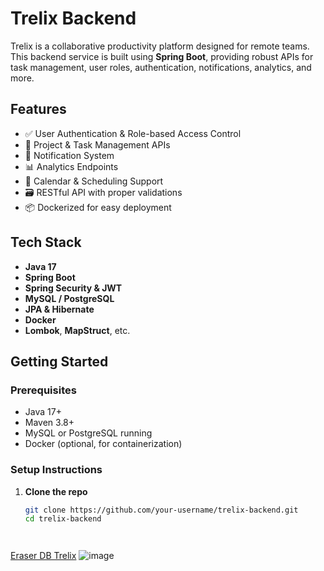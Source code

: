 # Trelix Backend

Trelix is a collaborative productivity platform designed for remote teams. This backend service is built using **Spring Boot**, providing robust APIs for task management, user roles, authentication, notifications, analytics, and more.

## Features

- ✅ User Authentication & Role-based Access Control
- 📝 Project & Task Management APIs
- 🔔 Notification System
- 📊 Analytics Endpoints
- 📅 Calendar & Scheduling Support
- 🗃️ RESTful API with proper validations
- 📦 Dockerized for easy deployment

## Tech Stack

- **Java 17**
- **Spring Boot**
- **Spring Security & JWT**
- **MySQL / PostgreSQL**
- **JPA & Hibernate**
- **Docker**
- **Lombok**, **MapStruct**, etc.

## Getting Started

### Prerequisites

- Java 17+
- Maven 3.8+
- MySQL or PostgreSQL running
- Docker (optional, for containerization)

### Setup Instructions

1. **Clone the repo**

   ```bash
   git clone https://github.com/your-username/trelix-backend.git
   cd trelix-backend




[Eraser DB Trelix](https://app.eraser.io/workspace/cKEDj34DX1uLgQPNa98N?origin=share)
![image](https://github.com/user-attachments/assets/9715afe4-646c-41e9-9204-fb3262a7686f)
